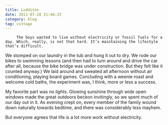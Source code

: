 ```yaml
---
title: Luddites
date: 2011-07-28 21:44:23
category: blog
tag: vintage
---
```

         The boys wanted to live without electricity or fossil fuels for a day. Which, really, is not that hard. It’s maintaining the lifestyle that’s difficult. 

 We stomped on our laundry in the tub and hung it out to dry. We rode our bikes to swimming lessons (and then had to turn around and drive the car after all, because the bike bridge was under construction. But they felt like it counted anyway.) We laid around and sweated all afternoon without air conditioning, playing board games. Concluding with a weenie roast and welcome cold baths, the experiment was, I think, more or less a success. 

 My favorite part was _no lights_. Glowing sunshine through wide open windows made the great outdoors beckon invitingly, so we spent much of our day out in it. As evening crept on, every member of the family wound down naturally towards bedtime, and there was considerably less mayhem. 

 But everyone agrees that life is a lot more work without electricity. 